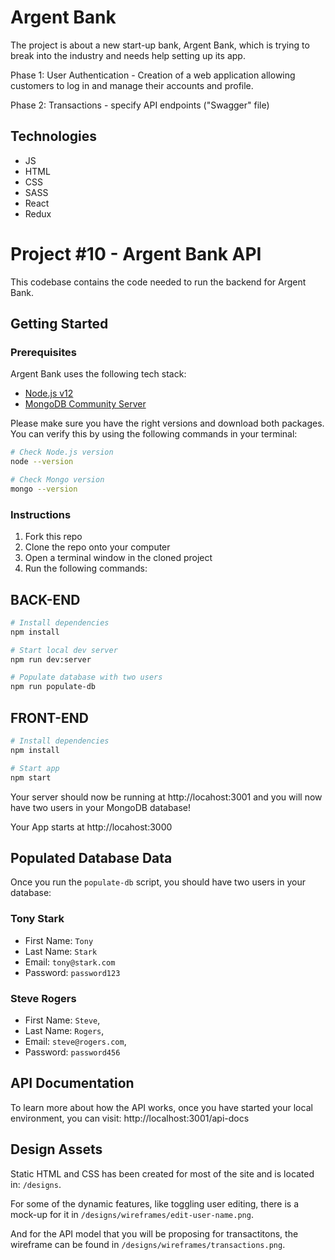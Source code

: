 # Argent Bank

The project is about a new start-up bank, Argent Bank, which is trying to break into the industry and needs help setting up its app.

Phase 1: User Authentication - Creation of a web application allowing customers to log in and manage their accounts and profile.

Phase 2: Transactions - specify API endpoints ("Swagger" file)

## Technologies
- JS
- HTML
- CSS
- SASS
- React
- Redux

# Project #10 - Argent Bank API

This codebase contains the code needed to run the backend for Argent Bank.

## Getting Started

### Prerequisites

Argent Bank uses the following tech stack:

- [Node.js v12](https://nodejs.org/en/)
- [MongoDB Community Server](https://www.mongodb.com/try/download/community)

Please make sure you have the right versions and download both packages. You can verify this by using the following commands in your terminal:

```bash
# Check Node.js version
node --version

# Check Mongo version
mongo --version
```

### Instructions

1. Fork this repo
1. Clone the repo onto your computer
1. Open a terminal window in the cloned project
1. Run the following commands:



## BACK-END

```bash
# Install dependencies
npm install

# Start local dev server
npm run dev:server

# Populate database with two users
npm run populate-db
```

## FRONT-END

```bash
# Install dependencies
npm install

# Start app
npm start
```

Your server should now be running at http://locahost:3001 and you will now have two users in your MongoDB database!

Your App starts at http://locahost:3000

## Populated Database Data

Once you run the `populate-db` script, you should have two users in your database:

### Tony Stark

- First Name: `Tony`
- Last Name: `Stark`
- Email: `tony@stark.com`
- Password: `password123`

### Steve Rogers

- First Name: `Steve`,
- Last Name: `Rogers`,
- Email: `steve@rogers.com`,
- Password: `password456`

## API Documentation

To learn more about how the API works, once you have started your local environment, you can visit: http://localhost:3001/api-docs

## Design Assets

Static HTML and CSS has been created for most of the site and is located in: `/designs`.

For some of the dynamic features, like toggling user editing, there is a mock-up for it in `/designs/wireframes/edit-user-name.png`.

And for the API model that you will be proposing for transactitons, the wireframe can be found in `/designs/wireframes/transactions.png`.

